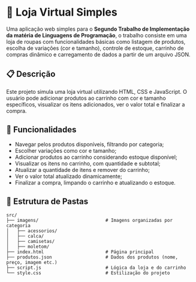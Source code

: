 
# 🛒 Loja Virtual Simples

Uma aplicação web simples para o **Segundo Trabalho de Implementação da matéria de Linguagens de Programação**, o trabalho consiste em uma loja de roupas com funcionalidades básicas como listagem de produtos, escolha de variações (cor e tamanho), controle de estoque, carrinho de compras dinâmico e carregamento de dados a partir de um arquivo JSON.



## 📋 **Descrição**

Este projeto simula uma loja virtual utilizando HTML, CSS e JavaScript. O usuário pode adicionar produtos ao carrinho com cor e tamanho específicos, visualizar os itens adicionados, ver o valor total e finalizar a compra.



## 🌟 **Funcionalidades**

- Navegar pelos produtos disponíveis, filtrando por categoria;
- Escolher variações como cor e tamanho;
- Adicionar produtos ao carrinho considerando estoque disponível;
- Visualizar os itens no carrinho, com quantidade e subtotal;
- Atualizar a quantidade de itens e remover do carrinho;
- Ver o valor total atualizado dinamicamente;
- Finalizar a compra, limpando o carrinho e atualizando o estoque.





## 📁 **Estrutura de Pastas**

```
src/
├── imagens/                         # Imagens organizadas por categoria
│   ├── acessorios/
│   ├── calca/
│   ├── camisetas/
│   ├── moletom/
├── index.html                       # Página principal
├── produtos.json                    # Dados dos produtos (nome, preço, imagem etc.)
├── script.js                        # Lógica da loja e do carrinho
└── style.css                        # Estilização do projeto
```
